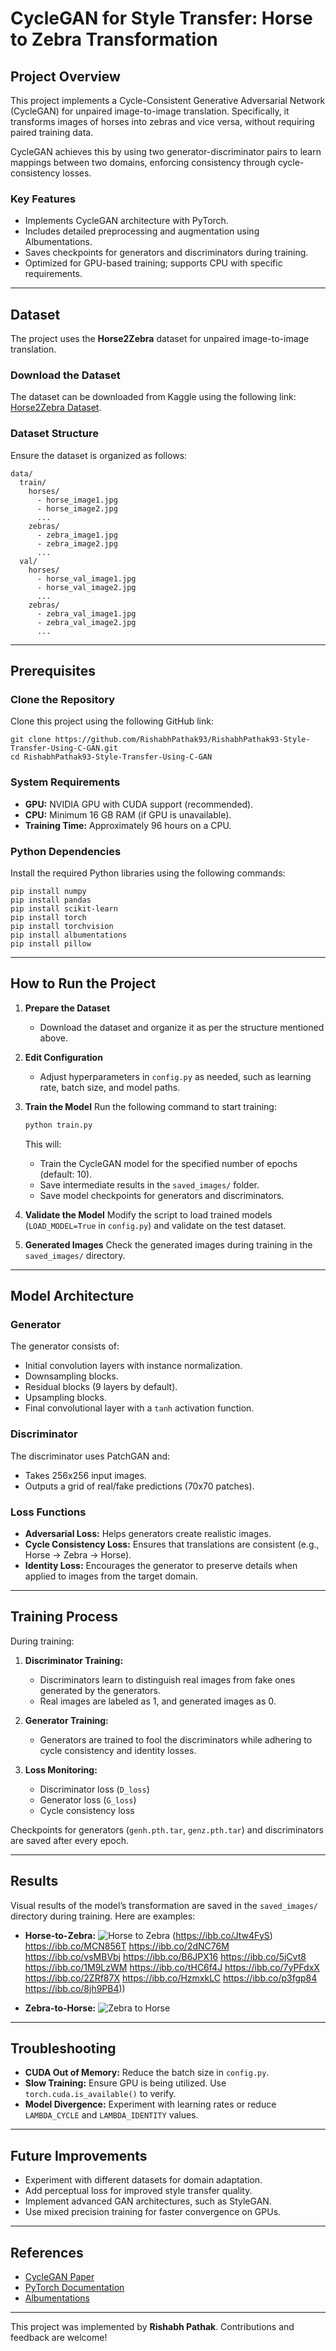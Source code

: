 # CycleGAN for Style Transfer: Horse to Zebra Transformation

## **Project Overview**
This project implements a Cycle-Consistent Generative Adversarial Network (CycleGAN) for unpaired image-to-image translation. Specifically, it transforms images of horses into zebras and vice versa, without requiring paired training data.

CycleGAN achieves this by using two generator-discriminator pairs to learn mappings between two domains, enforcing consistency through cycle-consistency losses.

### **Key Features**
- Implements CycleGAN architecture with PyTorch.
- Includes detailed preprocessing and augmentation using Albumentations.
- Saves checkpoints for generators and discriminators during training.
- Optimized for GPU-based training; supports CPU with specific requirements.

---

## **Dataset**
The project uses the **Horse2Zebra** dataset for unpaired image-to-image translation.

### **Download the Dataset**
The dataset can be downloaded from Kaggle using the following link:
[Horse2Zebra Dataset](https://www.kaggle.com/datasets/balraj98/horse2zebra-dataset/code).

### **Dataset Structure**
Ensure the dataset is organized as follows:
```
data/
  train/
    horses/
      - horse_image1.jpg
      - horse_image2.jpg
      ...
    zebras/
      - zebra_image1.jpg
      - zebra_image2.jpg
      ...
  val/
    horses/
      - horse_val_image1.jpg
      - horse_val_image2.jpg
      ...
    zebras/
      - zebra_val_image1.jpg
      - zebra_val_image2.jpg
      ...
```

---

## **Prerequisites**

### **Clone the Repository**
Clone this project using the following GitHub link:
```
git clone https://github.com/RishabhPathak93/RishabhPathak93-Style-Transfer-Using-C-GAN.git
cd RishabhPathak93-Style-Transfer-Using-C-GAN
```

### **System Requirements**
- **GPU:** NVIDIA GPU with CUDA support (recommended).
- **CPU:** Minimum 16 GB RAM (if GPU is unavailable).
- **Training Time:** Approximately 96 hours on a CPU.

### **Python Dependencies**
Install the required Python libraries using the following commands:
```
pip install numpy
pip install pandas
pip install scikit-learn
pip install torch
pip install torchvision
pip install albumentations
pip install pillow
```

---

## **How to Run the Project**

1. **Prepare the Dataset**
   - Download the dataset and organize it as per the structure mentioned above.

2. **Edit Configuration**
   - Adjust hyperparameters in `config.py` as needed, such as learning rate, batch size, and model paths.

3. **Train the Model**
   Run the following command to start training:
   ```bash
   python train.py
   ```
   This will:
   - Train the CycleGAN model for the specified number of epochs (default: 10).
   - Save intermediate results in the `saved_images/` folder.
   - Save model checkpoints for generators and discriminators.

4. **Validate the Model**
   Modify the script to load trained models (`LOAD_MODEL=True` in `config.py`) and validate on the test dataset.

5. **Generated Images**
   Check the generated images during training in the `saved_images/` directory.

---

## **Model Architecture**

### **Generator**
The generator consists of:
- Initial convolution layers with instance normalization.
- Downsampling blocks.
- Residual blocks (9 layers by default).
- Upsampling blocks.
- Final convolutional layer with a `tanh` activation function.

### **Discriminator**
The discriminator uses PatchGAN and:
- Takes 256x256 input images.
- Outputs a grid of real/fake predictions (70x70 patches).

### **Loss Functions**
- **Adversarial Loss:** Helps generators create realistic images.
- **Cycle Consistency Loss:** Ensures that translations are consistent (e.g., Horse -> Zebra -> Horse).
- **Identity Loss:** Encourages the generator to preserve details when applied to images from the target domain.

---

## **Training Process**
During training:
1. **Discriminator Training:**
   - Discriminators learn to distinguish real images from fake ones generated by the generators.
   - Real images are labeled as 1, and generated images as 0.

2. **Generator Training:**
   - Generators are trained to fool the discriminators while adhering to cycle consistency and identity losses.

3. **Loss Monitoring:**
   - Discriminator loss (`D_loss`)
   - Generator loss (`G_loss`)
   - Cycle consistency loss

Checkpoints for generators (`genh.pth.tar`, `genz.pth.tar`) and discriminators are saved after every epoch.

---

## **Results**
Visual results of the model’s transformation are saved in the `saved_images/` directory during training. Here are examples:

- **Horse-to-Zebra:**
  ![Horse to Zebra](https://i.ibb.co/dMwqJLH/horse-200.png)
(https://ibb.co/Jtw4FyS)
https://ibb.co/MCN856T
https://ibb.co/2dNC76M
https://ibb.co/vsMBVbj
https://ibb.co/B6JPX16
https://ibb.co/5jCvt8
https://ibb.co/1M9LzWM
https://ibb.co/tHC6f4J
https://ibb.co/7yPFdxX
https://ibb.co/2ZRf87X
https://ibb.co/HzmxkLC
https://ibb.co/p3fgp84
https://ibb.co/8jh9PB4))

- **Zebra-to-Horse:**
  ![Zebra to Horse](example_images/zebra_to_horse.png)

---

## **Troubleshooting**
- **CUDA Out of Memory:** Reduce the batch size in `config.py`.
- **Slow Training:** Ensure GPU is being utilized. Use `torch.cuda.is_available()` to verify.
- **Model Divergence:** Experiment with learning rates or reduce `LAMBDA_CYCLE` and `LAMBDA_IDENTITY` values.

---

## **Future Improvements**
- Experiment with different datasets for domain adaptation.
- Add perceptual loss for improved style transfer quality.
- Implement advanced GAN architectures, such as StyleGAN.
- Use mixed precision training for faster convergence on GPUs.

---

## **References**
- [CycleGAN Paper](https://www.researchgate.net/publication/322060135_Unpaired_Image-to-Image_Translation_Using_Cycle-Consistent_Adversarial_Networks)
- [PyTorch Documentation](https://pytorch.org/docs/stable/index.html)
- [Albumentations](https://albumentations.ai/)

---

This project was implemented by **Rishabh Pathak**. Contributions and feedback are welcome!

